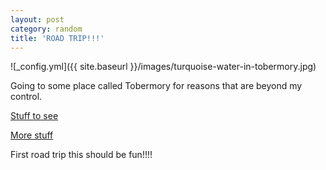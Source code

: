 ```yaml
---
layout: post
category: random
title: 'ROAD TRIP!!!'
---
```


![_config.yml]({{ site.baseurl }}/images/turquoise-water-in-tobermory.jpg)

Going to some place called Tobermory for reasons that are beyond my control.

[Stuff to see](https://www.tripadvisor.ca/ShowTopic-g670005-i12740-k5640427-Road_trip_from_Toronto_to_Tobermory-Tobermory_Bruce_County_Ontario.html
)

[More stuff](https://www.narcity.com/ca/on/toronto/travel/this-is-the-coolest-road-trip-youll-ever-go-on-from-toronto-to-tobermory)

First road trip this should be fun!!!!
